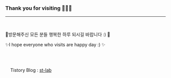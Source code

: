 ### Thank you for visiting 👋👋👋
-----------------------------

</br>
<p>🌱방문해주신 모든 분들 행복한 하루 되시길 바랍니다 :) 🌱</p>
<p>✨I hope everyone who visits are happy day :) ✨</p>

</br></br>

&nbsp;&nbsp;&nbsp;&nbsp;Tistory Blog : [st-lab](https://st-lab.tistory.com)
</br>

<!--
**kdgyun/kdgyun** is a ✨ _special_ ✨ repository because its `README.md` (this file) appears on your GitHub profile.

Here are some ideas to get you started:

- 🔭 I’m currently working on ...
- 🌱 I’m currently learning ...
- 👯 I’m looking to collaborate on ...
- 🤔 I’m looking for help with ...
- 💬 Ask me about ...
- 📫 How to reach me: ...
- 😄 Pronouns: ...
- ⚡ Fun fact: ...
-->
